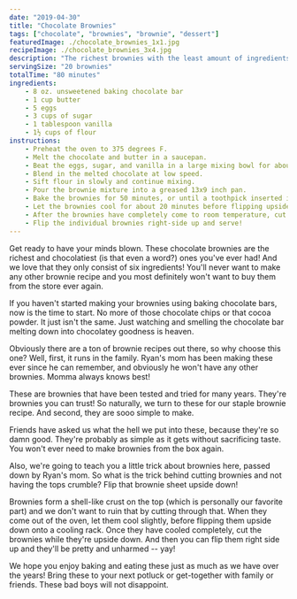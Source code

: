 ```yaml
---
date: "2019-04-30"
title: "Chocolate Brownies"
tags: ["chocolate", "brownies", "brownie", "dessert"]
featuredImage: ./chocolate_brownies_1x1.jpg
recipeImage: ./chocolate_brownies_3x4.jpg
description: "The richest brownies with the least amount of ingredients. Challenge accepted."
servingSize: "20 brownies"
totalTime: "80 minutes"
ingredients:
    - 8 oz. unsweetened baking chocolate bar
    - 1 cup butter
    - 5 eggs
    - 3 cups of sugar
    - 1 tablespoon vanilla
    - 1½ cups of flour
instructions:
    - Preheat the oven to 375 degrees F.
    - Melt the chocolate and butter in a saucepan.
    - Beat the eggs, sugar, and vanilla in a large mixing bowl for about 10 minutes using an electric mixer.
    - Blend in the melted chocolate at low speed.
    - Sift flour in slowly and continue mixing.
    - Pour the brownie mixture into a greased 13x9 inch pan.
    - Bake the brownies for 50 minutes, or until a toothpick inserted into the center comes out clean.
    - Let the brownies cool for about 20 minutes before flipping upside down onto a cooling rack.
    - After the brownies have completely come to room temperature, cut the upside-down brownies into 20 pieces.
    - Flip the individual brownies right-side up and serve!
---
```

Get ready to have your minds blown. These chocolate brownies are the richest and chocolatiest (is that even a word?) ones you've ever had! And we love that they only consist of six ingredients! You'll never want to make any other brownie recipe and you most definitely won't want to buy them from the store ever again.

If you haven't started making your brownies using baking chocolate bars, now is the time to start. No more of those chocolate chips or that cocoa powder. It just isn't the same. Just watching and smelling the chocolate bar melting down into chocolatey goodness is heaven.

Obviously there are a ton of brownie recipes out there, so why choose this one? Well, first, it runs in the family. Ryan's mom has been making these ever since he can remember, and obviously he won't have any other brownies. Momma always knows best!

These are brownies that have been tested and tried for many years. They're brownies you can trust! So naturally, we turn to these for our staple brownie recipe. And second, they are sooo simple to make.

Friends have asked us what the hell we put into these, because they're so damn good. They're probably as simple as it gets without sacrificing taste. You won't ever need to make brownies from the box again.

Also, we're going to teach you a little trick about brownies here, passed down by Ryan's mom. So what is the trick behind cutting brownies and not having the tops crumble? Flip that brownie sheet upside down!

Brownies form a shell-like crust on the top (which is personally our favorite part) and we don't want to ruin that by cutting through that. When they come out of the oven, let them cool slightly, before flipping them upside down onto a cooling rack. Once they have cooled completely, cut the brownies while they're upside down. And then you can flip them right side up and they'll be pretty and unharmed --  yay!

We hope you enjoy baking and eating these just as much as we have over the years! Bring these to your next potluck or get-together with family or friends. These bad boys will not disappoint.
